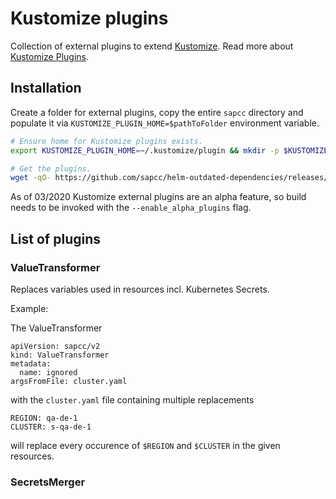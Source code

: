 # Kustomize plugins

Collection of external plugins to extend [Kustomize](https://kustomize.io). Read more about [Kustomize Plugins](https://github.com/kubernetes-sigs/kustomize/tree/master/docs/plugins).

## Installation

Create a folder for external plugins, copy the entire `sapcc` directory and populate it via `KUSTOMIZE_PLUGIN_HOME=$pathToFolder` environment variable.  

```bash
# Ensure home for Kustomize plugins exists.
export KUSTOMIZE_PLUGIN_HOME=~/.kustomize/plugin && mkdir -p $KUSTOMIZE_PLUGIN_HOME

# Get the plugins.
wget -qO- https://github.com/sapcc/helm-outdated-dependencies/releases/download/$VERSION/kustomize-plugins_$VERSION_$OSTYPE_amd64.tar.gz | tar xvz - -C $KUSTOMIZE_PLUGIN_HOME
```

As of 03/2020 Kustomize external plugins are an alpha feature, so build needs to be invoked with the `--enable_alpha_plugins` flag.

## List of plugins

### ValueTransformer

Replaces variables used in resources incl. Kubernetes Secrets.  

Example:

The ValueTransformer 
```
apiVersion: sapcc/v2
kind: ValueTransformer
metadata:
  name: ignored
argsFromFile: cluster.yaml
```
with the `cluster.yaml` file containing multiple replacements
```
REGION: qa-de-1
CLUSTER: s-qa-de-1
```

will replace every occurence of `$REGION` and `$CLUSTER` in the given resources.


### SecretsMerger
